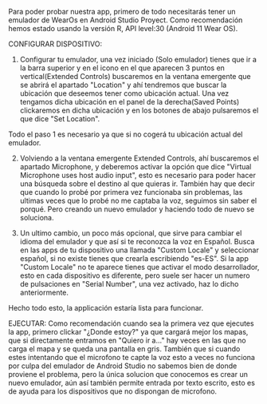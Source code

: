 Para poder probar nuestra app, primero de todo necesitarás tener un emulador de WearOs en Android Studio Proyect. Como recomendación hemos estado usando
la versión R, API level:30 (Android 11 Wear OS).

CONFIGURAR DISPOSITIVO:
1. Configurar tu emulador, una vez iniciado (Solo emulador) tienes que ir a la barra superior y en el icono en el que aparecen 3 puntos en vertical(Extended Controls)
   buscaremos en la ventana emergente que se abrirá el apartado "Location" y ahí tendremos que buscar la ubicación que deseemos tener como ubicación actual. Una vez 
   tengamos dicha ubicación en el panel de la derecha(Saved Points) clickaremos en dicha ubicación y en los botones de abajo pulsaremos el que dice "Set Location".

Todo el paso 1 es necesario ya que si no cogerá tu ubicación actual del emulador.

2. Volviendo a la ventana emergente Extended Controls, ahí buscaremos el apartado Microphone, y deberemos activar la opción que dice "Virtual Microphone uses host audio input",
   esto es necesario para poder hacer una búsqueda sobre el destino al que quieras ir. También hay que decir que cuando lo probé por primera vez funcionaba sin problemas, 
   las ultimas veces que lo probé no me captaba la voz, seguimos sin saber el porqué. Pero creando un nuevo emulador y haciendo todo de nuevo se soluciona.
   
3. Un ultimo cambio, un poco más opcional, que sirve para cambiar el idioma del emulador y que así si te reconozca la voz en Español. Busca en las apps de tu dispositivo 
   una llamada "Custom Locale" y seleccionar español, si no existe tienes que crearla escribiendo "es-ES". Si la app "Custom Locale" no te aparece tienes que activar el modo                  desarrollador, esto en cada dispositivo es diferente, pero suele ser hacer un numero de pulsaciones en "Serial Number", una vez activado, haz lo dicho anteriormente.
   
Hecho todo esto, la applicación estaría lista para funcionar.

EJECUTAR:
Como recomendación cuando sea la primera vez que ejecutes la app, primero clickar "¿Donde estoy?" ya que cargará mejor los mapas, que si directamente entramos en 
"Quiero ir a..." hay veces en las que no carga el mapa y se queda una pantalla en gris. También que si cuando estes intentando que el microfono te capte la voz 
esto a veces no funciona por culpa del emulador de Android Studio no sabemos bien de donde proviene el problema, pero la única solucion que conocemos es crear un nuevo emulador,
aún así también permite entrada por texto escrito, esto es de ayuda para los dispositivos que no dispongan de microfono.
